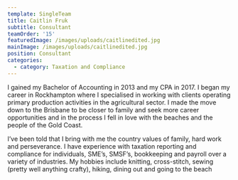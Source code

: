 ```yaml
---
template: SingleTeam
title: Caitlin Fruk
subtitle: Consultant
teamOrder: '15'
featuredImage: /images/uploads/caitlinedited.jpg
mainImage: /images/uploads/caitlinedited.jpg
position: Consultant
categories:
  - category: Taxation and Compliance
---
```

I gained my Bachelor of Accounting in 2013 and my CPA in 2017. I began my career in Rockhampton where I specialised in working with clients operating primary production activities in the agricultural sector. I made the move down to the Brisbane to be closer to family and seek more career opportunities and in the process I fell in love with the beaches and the people of the Gold Coast. 

I’ve been told that I bring with me the country values of family, hard work and perseverance. I have experience with taxation reporting and compliance for individuals, SME’s, SMSF’s, bookkeeping and payroll over a variety of industries. My hobbies include knitting, cross-stitch, sewing (pretty well anything crafty), hiking, dining out and going to the beach
